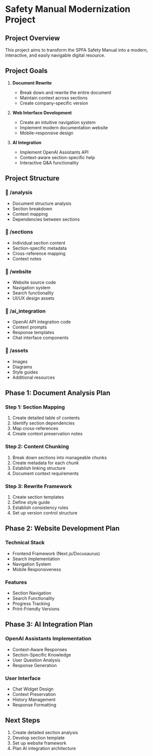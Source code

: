 # Safety Manual Modernization Project

## Project Overview
This project aims to transform the SPFA Safety Manual into a modern, interactive, and easily navigable digital resource.

## Project Goals
1. **Document Rewrite**
   - Break down and rewrite the entire document
   - Maintain context across sections
   - Create company-specific version

2. **Web Interface Development**
   - Create an intuitive navigation system
   - Implement modern documentation website
   - Mobile-responsive design

3. **AI Integration**
   - Implement OpenAI Assistants API
   - Context-aware section-specific help
   - Interactive Q&A functionality

## Project Structure

### 📁 /analysis
- Document structure analysis
- Section breakdown
- Context mapping
- Dependencies between sections

### 📁 /sections
- Individual section content
- Section-specific metadata
- Cross-reference mapping
- Context notes

### 📁 /website
- Website source code
- Navigation system
- Search functionality
- UI/UX design assets

### 📁 /ai_integration
- OpenAI API integration code
- Context prompts
- Response templates
- Chat interface components

### 📁 /assets
- Images
- Diagrams
- Style guides
- Additional resources

## Phase 1: Document Analysis Plan

### Step 1: Section Mapping
1. Create detailed table of contents
2. Identify section dependencies
3. Map cross-references
4. Create context preservation notes

### Step 2: Content Chunking
1. Break down sections into manageable chunks
2. Create metadata for each chunk
3. Establish linking structure
4. Document context requirements

### Step 3: Rewrite Framework
1. Create section templates
2. Define style guide
3. Establish consistency rules
4. Set up version control structure

## Phase 2: Website Development Plan

### Technical Stack
- Frontend Framework (Next.js/Docusaurus)
- Search Implementation
- Navigation System
- Mobile Responsiveness

### Features
- Section Navigation
- Search Functionality
- Progress Tracking
- Print-Friendly Versions

## Phase 3: AI Integration Plan

### OpenAI Assistants Implementation
- Context-Aware Responses
- Section-Specific Knowledge
- User Question Analysis
- Response Generation

### User Interface
- Chat Widget Design
- Context Preservation
- History Management
- Response Formatting

## Next Steps
1. Create detailed section analysis
2. Develop section template
3. Set up website framework
4. Plan AI integration architecture